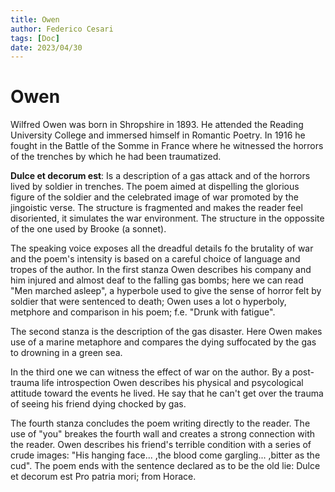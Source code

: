 ```yaml
---
title: Owen 
author: Federico Cesari
tags: [Doc]
date: 2023/04/30 
---
```

# Owen
Wilfred Owen was born in Shropshire in 1893. He attended the Reading University College and immersed himself in Romantic Poetry. In 1916 he fought in the Battle of the Somme in France where he witnessed the horrors of the trenches by which he had been traumatized.

**Dulce et decorum est**: Is a description of a gas attack and of the horrors lived by soldier in trenches. The poem aimed at dispelling the glorious figure of the soldier and the celebrated image of war promoted by the jingoistic verse. The structure is fragmented and makes the reader feel disoriented, it simulates the war environment. The structure in the oppossite of the one used by Brooke (a sonnet).

The speaking voice exposes all the dreadful details fo the brutality of war and the poem's intensity is based on a careful choice of language and tropes of the author.
In the first stanza Owen describes his company and him injured and almost deaf to the falling gas bombs; here we can read "Men marched asleep", a hyperbole used to give the sense of horror felt by soldier that were sentenced to death; Owen uses a lot o hyperboly, metphore and comparison in his poem; f.e.  "Drunk with fatigue".

The second stanza is the description of the gas disaster. Here Owen makes use of a marine metaphore and compares the dying suffocated by the gas to drowning in a green sea.

In the third one we can witness the effect of war on the author. By a post-trauma life introspection Owen describes his physical and psycological attitude toward the events he lived. He say that he can't get over the trauma of seeing his friend dying chocked by gas.

The fourth stanza concludes the poem writing directly to the reader. The use of "you" breakes the fourth wall and creates a strong connection with the reader. Owen describes his friend's terrible condition with a series of crude images: "His hanging face... ,the blood come gargling... ,bitter as the cud". The poem ends with the sentence declared as to be the old lie: Dulce et decorum est Pro patria mori; from Horace.
